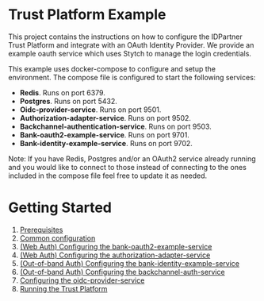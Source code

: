 # Trust Platform Example
This project contains the instructions on how to configure the IDPartner Trust Platform and integrate with an OAuth Identity Provider. We provide an example oauth service which uses Stytch to manage the login credentials.

This example uses docker-compose to configure and setup the environment.  The compose file is configured to start the following services:

- **Redis**. Runs on port 6379.
- **Postgres**. Runs on port 5432.
- **Oidc-provider-service**. Runs on port 9501.
- **Authorization-adapter-service**. Runs on port 9502.
- **Backchannel-authentication-service**. Runs on port 9503.
- **Bank-oauth2-example-service**. Runs on port 9701.
- **Bank-identity-example-service**. Runs on port 9702.

Note: If you have Redis, Postgres and/or an OAuth2 service already running and you would like to connect to those instead of connecting to the ones included in the compose file feel free to update it as needed.

# Getting Started
1. [Prerequisites](docs/prerequisites.md)
1. [Common configuration](docs/initial-setup.md)
1. [(Web Auth) Configuring the bank-oauth2-example-service](docs/configuring-bank-oauth2-example-service.md)
1. [(Web Auth) Configuring the authorization-adapter-service](docs/configuring-authorization-adapter-service.md)
1. [(Out-of-band Auth) Configuring the bank-identity-example-service](docs/configuring-bank-identity-example-service.md)
1. [(Out-of-band Auth) Configuring the backchannel-auth-service](docs/configuring-backchannel-auth-service.md)
2. [Configuring the oidc-provider-service](docs/configuring-oidc-provider-service.md)
3. [Running the Trust Platform](docs/running-trust-platform.md)